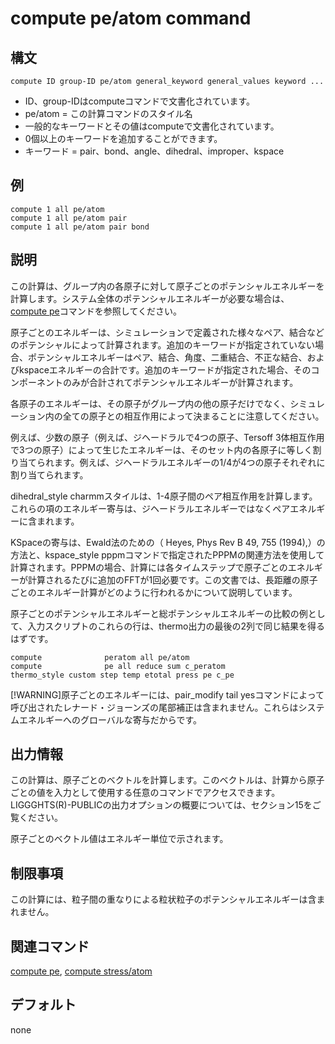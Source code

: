 # compute pe/atom command

## 構文
```
compute ID group-ID pe/atom general_keyword general_values keyword ...
```
- ID、group-IDはcomputeコマンドで文書化されています。
- pe/atom = この計算コマンドのスタイル名
- 一般的なキーワードとその値はcomputeで文書化されています。
- 0個以上のキーワードを追加することができます。
- キーワード = pair、bond、angle、dihedral、improper、kspace

## 例
```
compute 1 all pe/atom
compute 1 all pe/atom pair
compute 1 all pe/atom pair bond
```

## 説明
この計算は、グループ内の各原子に対して原子ごとのポテンシャルエネルギーを計算します。システム全体のポテンシャルエネルギーが必要な場合は、[compute pe]()コマンドを参照してください。

原子ごとのエネルギーは、シミュレーションで定義された様々なペア、結合などのポテンシャルによって計算されます。追加のキーワードが指定されていない場合、ポテンシャルエネルギーはペア、結合、角度、二重結合、不正な結合、およびkspaceエネルギーの合計です。追加のキーワードが指定された場合、そのコンポーネントのみが合計されてポテンシャルエネルギーが計算されます。

各原子のエネルギーは、その原子がグループ内の他の原子だけでなく、シミュレーション内の全ての原子との相互作用によって決まることに注意してください。

例えば、少数の原子（例えば、ジヘードラルで4つの原子、Tersoff 3体相互作用で3つの原子）によって生じたエネルギーは、そのセット内の各原子に等しく割り当てられます。例えば、ジヘードラルエネルギーの1/4が4つの原子それぞれに割り当てられます。

dihedral_style charmmスタイルは、1-4原子間のペア相互作用を計算します。これらの項のエネルギー寄与は、ジヘードラルエネルギーではなくペアエネルギーに含まれます。

KSpaceの寄与は、Ewald法のための（ Heyes, Phys Rev B 49, 755 (1994),）の方法と、kspace_style pppmコマンドで指定されたPPPMの関連方法を使用して計算されます。PPPMの場合、計算には各タイムステップで原子ごとのエネルギーが計算されるたびに追加のFFTが1回必要です。この文書では、長距離の原子ごとのエネルギー計算がどのように行われるかについて説明しています。

原子ごとのポテンシャルエネルギーと総ポテンシャルエネルギーの比較の例として、入力スクリプトのこれらの行は、thermo出力の最後の2列で同じ結果を得るはずです。

```
compute              peratom all pe/atom
compute              pe all reduce sum c_peratom
thermo_style custom step temp etotal press pe c_pe
```


[!WARNING]原子ごとのエネルギーには、pair_modify tail yesコマンドによって呼び出されたレナード・ジョーンズの尾部補正は含まれません。これらはシステムエネルギーへのグローバルな寄与だからです。

## 出力情報
この計算は、原子ごとのベクトルを計算します。このベクトルは、計算から原子ごとの値を入力として使用する任意のコマンドでアクセスできます。LIGGGHTS(R)-PUBLICの出力オプションの概要については、セクション15をご覧ください。

原子ごとのベクトル値はエネルギー単位で示されます。

## 制限事項
この計算には、粒子間の重なりによる粒状粒子のポテンシャルエネルギーは含まれません。

## 関連コマンド
[compute pe](), [compute stress/atom]()

## デフォルト
none